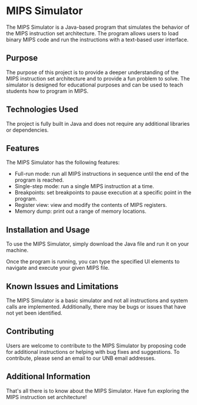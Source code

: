 # MIPS Simulator
The MIPS Simulator is a Java-based program that simulates the behavior of the MIPS instruction set architecture. The program allows users to load binary MIPS code and run the instructions with a text-based user interface.

## Purpose
The purpose of this project is to provide a deeper understanding of the MIPS instruction set architecture and to provide a fun problem to solve. The simulator is designed for educational purposes and can be used to teach students how to program in MIPS.

## Technologies Used
The project is fully built in Java and does not require any additional libraries or dependencies.

## Features
The MIPS Simulator has the following features:

- Full-run mode: run all MIPS instructions in sequence until the end of the program is reached.
- Single-step mode: run a single MIPS instruction at a time.
- Breakpoints: set breakpoints to pause execution at a specific point in the program.
- Register view: view and modify the contents of MIPS registers.
- Memory dump: print out a range of memory locations.

## Installation and Usage
To use the MIPS Simulator, simply download the Java file and run it on your machine.

Once the program is running, you can type the specified UI elements to navigate and execute your given MIPS file.

## Known Issues and Limitations
The MIPS Simulator is a basic simulator and not all instructions and system calls are implemented. Additionally, there may be bugs or issues that have not yet been identified.

## Contributing
Users are welcome to contribute to the MIPS Simulator by proposing code for additional instructions or helping with bug fixes and suggestions. To contribute, please send an email to our UNB email addresses.

## Additional Information
That's all there is to know about the MIPS Simulator. Have fun exploring the MIPS instruction set architecture!
